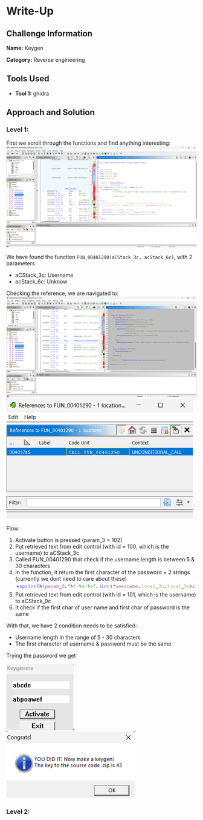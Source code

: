 # Write-Up

## Challenge Information
**Name:** Keygen

**Category:** Reverse engineering

## Tools Used
- **Tool 1:** ghidra

## Approach and Solution

### Level 1: 
First we scroll through the functions and find anything interesting:
![Image](lvl1/1.png)

We have found the function `FUN_00401290(aCStack_3c, acStack_6c)`, with 2 parameters 
- aCStack_3c: Username
- acStack_6c: Unknow

Checking the reference, we are navigated to:
![Image](lvl1/2.png)
![Image](lvl1/3.png)

Flow:
1. Activate button is pressed (param_3 = 102)
2. Put retrieved text from edit control (with id = 100, which is the username) to aCStack_3c
3. Called FUN_00401290 that check if the username length is between 5 & 30 characters
4. In the function, it return the first character of the password + 2 strings (currently we dont need to care about these)
![Image](lvl1/4.png)
5. Put retrieved text from edit control (with id = 101, which is the username) to aCStack_9c
6. It check if the first char of user name and first char of password is the same

With that, we have 2 condition needs to be satisfied:
- Username length in the range of 5 - 30 characters
- The first character of username & password must be the same

Trying the password we get

![Image](lvl1/5.png)
![Image](lvl1/6.png)

### Level 2:
